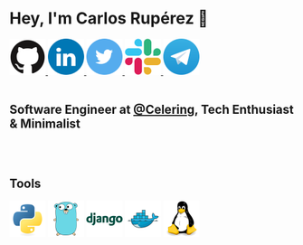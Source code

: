 # Hey, I'm Carlos Rupérez 🤩

<a href="https://github.com/carlosruperez">
    <img src="assets/github.svg" width="64">
</a>
<a href="https://www.linkedin.com/in/carlos-rup%C3%A9rez-hibern%C3%B3n-4001b3b6/">
    <img src="assets/linkedin.png" width="64">
</a>
<a href="https://twitter.com/carlosruperez">
    <img src="assets/twitter.png" width="64">
</a>
<a href="https://slack.com/app_redirect?channel=UU18PBC0K"><img src="assets/slack.svg" width="64">
</a>
<a href="https://t.me/carlosruperez" target="_blank">
    <img aling="center"  src="assets/telegram.webp" width="64">
</a>

<br/>
<br/>

## Software Engineer at [@Celering](https://github.com/celering), Tech Enthusiast & Minimalist

<br/>
<br/>

## Tools

<div>  
<img aling="center" width="64" src="assets/python.svg">
<img aling="center"  src="assets/go.svg" width="64">
<img aling="center"  src="assets/django.png" width="64">
<img aling="center"  src="assets/docker.png" width="64">
<img aling="center"  src="assets/tux.svg" width="64">
</div>